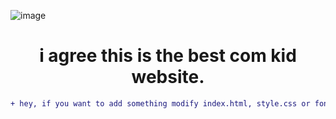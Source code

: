 ![image](https://github.com/thirsts/webpage/assets/110311925/ab6d555f-6de1-4116-a9d7-ba29ba687562)

<h1 align="center">i agree this is the best com kid website.</h1>

```diff
+ hey, if you want to add something modify index.html, style.css or fonts/icons.css
```
